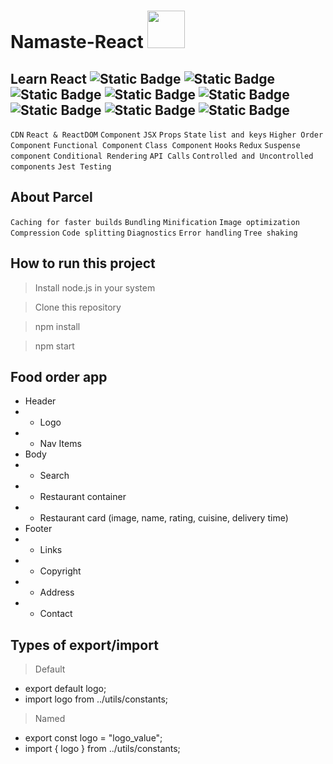 # Namaste-React <img src="https://tse1.explicit.bing.net/th?id=OIP.K-4RqDC6zFrpAG31ayDDOgHaHa&pid=Api&P=0&h=180" width=60px height=60px>

## Learn React ![Static Badge](https://img.shields.io/badge/Tutorials-green) ![Static Badge](https://img.shields.io/badge/React-learning-blue) ![Static Badge](https://img.shields.io/badge/javascript-yellow) ![Static Badge](https://img.shields.io/badge/Routing-%23990099) ![Static Badge](https://img.shields.io/badge/Tailwind%20CSS-%23006666) ![Static Badge](https://img.shields.io/badge/Testing-Jest-%23b30000) ![Static Badge](https://img.shields.io/badge/State%20Management-Redux-%23751aff) ![Static Badge](https://img.shields.io/badge/Hooks-%23000066)

`CDN`
`React & ReactDOM`
`Component`
`JSX`
`Props`
`State`
`list and keys`
`Higher Order Component`
`Functional Component`
`Class Component`
`Hooks`
`Redux`
`Suspense component`
`Conditional Rendering`
`API Calls`
`Controlled and Uncontrolled components`
`Jest Testing`

## About Parcel

`Caching for faster builds`
`Bundling`
`Minification`
`Image optimization`
`Compression`
`Code splitting`
`Diagnostics`
`Error handling`
`Tree shaking`

## How to run this project

> Install node.js in your system

> Clone this repository

> npm install

> npm start

## Food order app

- Header
- - Logo
- - Nav Items
- Body
- - Search
- - Restaurant container
- - Restaurant card (image, name, rating, cuisine, delivery time)
- Footer
- - Links
- - Copyright
- - Address
- - Contact

## Types of export/import

> Default

- export default logo;
- import logo from ../utils/constants;

> Named

- export const logo = "logo_value";
- import { logo } from ../utils/constants;
